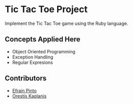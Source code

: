 # Tic Tac Toe Project
Implement the Tic Tac Toe game using the Ruby language.

## Concepts Applied Here

* Object Oriented Programming
* Exception Handling
* Regular Expresions

## Contributors

* [Efrain Pinto](https://github.com/efrapp)
* [Orestis Kaplanis](https://github.com/userman95)
